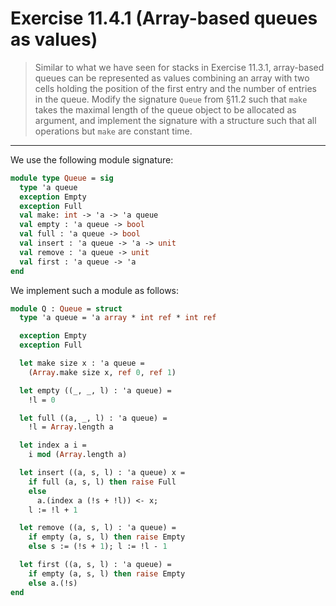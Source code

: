 # Exercise 11.4.1 (Array-based queues as values)

> Similar to what we have seen for stacks in Exercise 11.3.1, array-based queues can be represented as values combining an array with two cells holding the position of the first entry and the number of entries in the queue.
> Modify the signature `Queue` from §11.2 such that `make` takes the maximal length of the queue object to be allocated as argument, and implement the signature with a structure such that all operations but `make` are constant time.

---

We use the following module signature:
```ocaml
module type Queue = sig
  type 'a queue
  exception Empty
  exception Full
  val make: int -> 'a -> 'a queue
  val empty : 'a queue -> bool
  val full : 'a queue -> bool
  val insert : 'a queue -> 'a -> unit
  val remove : 'a queue -> unit
  val first : 'a queue -> 'a
end
```
We implement such a module as follows:
```ocaml
module Q : Queue = struct
  type 'a queue = 'a array * int ref * int ref

  exception Empty
  exception Full

  let make size x : 'a queue =
    (Array.make size x, ref 0, ref 1)

  let empty ((_, _, l) : 'a queue) =
    !l = 0

  let full ((a, _, l) : 'a queue) =
    !l = Array.length a

  let index a i =
    i mod (Array.length a)

  let insert ((a, s, l) : 'a queue) x =
    if full (a, s, l) then raise Full
    else
      a.(index a (!s + !l)) <- x;
    l := !l + 1

  let remove ((a, s, l) : 'a queue) =
    if empty (a, s, l) then raise Empty
    else s := (!s + 1); l := !l - 1

  let first ((a, s, l) : 'a queue) =
    if empty (a, s, l) then raise Empty
    else a.(!s)
end
```
